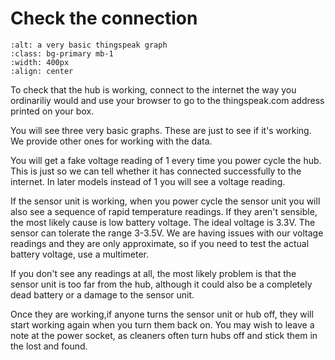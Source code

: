 # Check the connection


```{image}  /wifi-sequence/thingspeak-graph.png
:alt: a very basic thingspeak graph
:class: bg-primary mb-1
:width: 400px
:align: center
```

To check that the hub is working, connect to the internet the way you ordinariliy would and use your browser to go to the thingspeak.com address printed on your box.  

You will see three very basic graphs.  These are just to see if it's working.  We provide other ones for working with the data.  

You will get a fake voltage reading of 1 every time you power cycle the hub.  This is just so we can tell whether it has connected successfully to the internet.  In later models instead of 1 you will see a voltage reading.

If the sensor unit is working, when you power cycle the sensor unit you will also see a sequence of rapid temperature readings.  If they aren't sensible, the most likely cause is low battery voltage.  The ideal voltage is 3.3V.  The sensor can tolerate the range 3-3.5V.  We are having issues with our voltage readings and they are only approximate, so if you need to test the actual battery voltage, use a multimeter.

If you don't see any readings at all, the most likely problem is that the sensor unit is too far from the hub, although it could also be a completely dead battery or a damage to the sensor unit.

Once they are working,if anyone turns the sensor unit or hub off, they will start working again when you turn them back on.  You may wish to leave a note at the power socket, as cleaners often turn hubs off and stick them in the lost and found.

